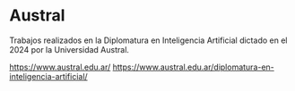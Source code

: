 # Austral
Trabajos realizados en la Diplomatura en Inteligencia Artificial dictado en el 2024 por la Universidad Austral.


https://www.austral.edu.ar/
https://www.austral.edu.ar/diplomatura-en-inteligencia-artificial/

